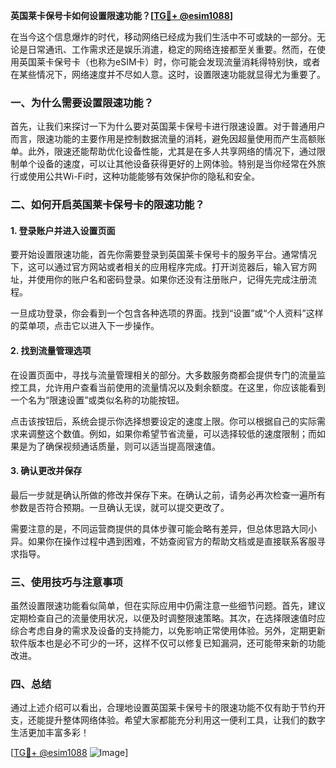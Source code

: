 **英国莱卡保号卡如何设置限速功能？[[TG💪+ @esim1088](https://t.me/s/esim1088)]**

在当今这个信息爆炸的时代，移动网络已经成为我们生活中不可或缺的一部分。无论是日常通讯、工作需求还是娱乐消遣，稳定的网络连接都至关重要。然而，在使用英国莱卡保号卡（也称为eSIM卡）时，你可能会发现流量消耗得特别快，或者在某些情况下，网络速度并不尽如人意。这时，设置限速功能就显得尤为重要了。

### 一、为什么需要设置限速功能？

首先，让我们来探讨一下为什么要对英国莱卡保号卡进行限速设置。对于普通用户而言，限速功能的主要作用是控制数据流量的消耗，避免因超量使用而产生高额账单。此外，限速还能帮助优化设备性能，尤其是在多人共享网络的情况下，通过限制单个设备的速度，可以让其他设备获得更好的上网体验。特别是当你经常在外旅行或使用公共Wi-Fi时，这种功能能够有效保护你的隐私和安全。

### 二、如何开启英国莱卡保号卡的限速功能？

#### 1. 登录账户并进入设置页面

要开始设置限速功能，首先你需要登录到英国莱卡保号卡的服务平台。通常情况下，这可以通过官方网站或者相关的应用程序完成。打开浏览器后，输入官方网址，并使用你的账户名和密码登录。如果你还没有注册账户，记得先完成注册流程。

一旦成功登录，你会看到一个包含各种选项的界面。找到“设置”或“个人资料”这样的菜单项，点击它以进入下一步操作。

#### 2. 找到流量管理选项

在设置页面中，寻找与流量管理相关的部分。大多数服务商都会提供专门的流量监控工具，允许用户查看当前使用的流量情况以及剩余额度。在这里，你应该能看到一个名为“限速设置”或类似名称的功能按钮。

点击该按钮后，系统会提示你选择想要设定的速度上限。你可以根据自己的实际需求来调整这个数值。例如，如果你希望节省流量，可以选择较低的速度限制；而如果是为了确保视频通话质量，则可以适当提高限速值。

#### 3. 确认更改并保存

最后一步就是确认所做的修改并保存下来。在确认之前，请务必再次检查一遍所有参数是否符合预期。一旦确认无误，就可以提交更改了。

需要注意的是，不同运营商提供的具体步骤可能会略有差异，但总体思路大同小异。如果你在操作过程中遇到困难，不妨查阅官方的帮助文档或是直接联系客服寻求指导。

### 三、使用技巧与注意事项

虽然设置限速功能看似简单，但在实际应用中仍需注意一些细节问题。首先，建议定期检查自己的流量使用状况，以便及时调整限速策略。其次，在选择限速值时应综合考虑自身的需求及设备的支持能力，以免影响正常使用体验。另外，定期更新软件版本也是必不可少的一环，这样不仅可以修复已知漏洞，还可能带来新的功能改进。

### 四、总结

通过上述介绍可以看出，合理地设置英国莱卡保号卡的限速功能不仅有助于节约开支，还能提升整体网络体验。希望大家都能充分利用这一便利工具，让我们的数字生活更加丰富多彩！

[[TG💪+ @esim1088](https://t.me/s/esim1088) ![Image](https://i.postimg.cc/4NQfJmqS/Snipaste-2025-05-13-00-14-12.png)]